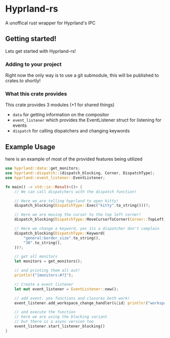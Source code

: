 # Hyprland-rs

A unoffical rust wrapper for Hyprland's IPC

## Getting started!

Lets get started with Hyprland-rs!

### Adding to your project

Right now the only way is to use a git submodule, this will be published to crates.to shortly!

### What this crate provides

This crate provides 3 modules (+1 for shared things)
 - `data` for getting information on the compositor
 - `event_listener` which provides the EventListener struct for listening for events
 - `dispatch` for calling dispatchers and changing keywords

## Example Usage

here is an example of most of the provided features being utilized

```rust
use hyprland::data::get_monitors;
use hyprland::dispatch::{dispatch_blocking, Corner, DispatchType};
use hyprland::event_listener::EventListener;

fn main() -> std::io::Result<()> {
	// We can call dispatchers with the dispatch function!

	// Here we are telling hyprland to open kitty!
	dispatch_blocking(DispatchType::Exec("kitty".to_string()))?;

	// Here we are moving the cursor to the top left corner!
	dispatch_blocking(DispatchType::MoveCursorToCorner(Corner::TopLeft))?;

	// Here we change a keyword, yes its a dispatcher don't complain
	dispatch_blocking(DispatchType::Keyword(
		"general:border_size".to_string(),
		"30".to_string(),
	))?;

	// get all monitors
	let monitors = get_monitors();

	// and printing them all out!
	println!("{monitors:#?}");

	// Create a event listener
	let mut event_listener = EventListener::new();

	// add event, yes functions and closures both work!
	event_listener.add_workspace_change_handler(&|id| println!("workspace changed to {id:#?}"));

	// and execute the function
	// here we are using the blocking variant
	// but there is a async version too
	event_listener.start_listener_blocking()
}
```
